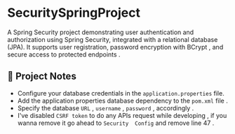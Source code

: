 # SecuritySpringProject
A  Spring Security project demonstrating user authentication and authorization using Spring Security, integrated with a relational database (JPA). It supports user registration, password encryption with BCrypt , and secure access to protected endpoints .

## 📌 Project Notes 
- Configure your database credentials in the `application.properties` file.
- Add the application properties database dependency to the `pom.xml` file .
- Specify the database `URL` , `username` , `password` , accordingly .
- I've disabled `CSRF token` to do any APIs request while developing , if you wanna remove it go ahead to `Security  Config` and remove line 47 .
